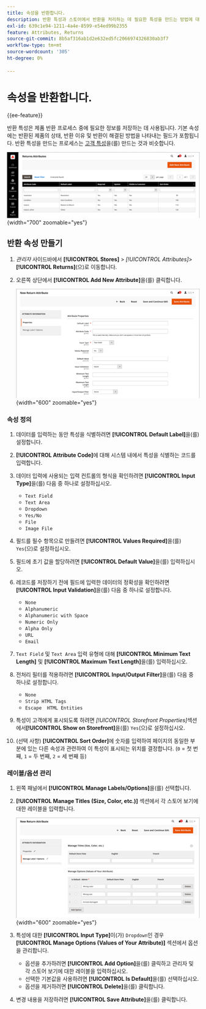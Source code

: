 ```yaml
---
title: 속성을 반환합니다.
description: 반환 특성과 스토어에서 반환을 처리하는 데 필요한 특성을 만드는 방법에 대해 알아봅니다.
exl-id: 639c1e94-1211-4a4e-8599-e54ed99b2355
feature: Attributes, Returns
source-git-commit: 8b5af316ab1d2e632ed5fc2066974326830ab3f7
workflow-type: tm+mt
source-wordcount: '305'
ht-degree: 0%

---
```


# 속성을 반환합니다.

{{ee-feature}}

반환 특성은 제품 반환 프로세스 중에 필요한 정보를 저장하는 데 사용됩니다. 기본 속성에는 반환된 제품의 상태, 반환 이유 및 반환이 해결된 방법을 나타내는 필드가 포함됩니다. 반환 특성을 만드는 프로세스는 [고객 특성](../customers/attribute-properties.md)을(를) 만드는 것과 비슷합니다.

![관리자 - 특성을 반환합니다](./assets/attribute-returns.png){width="700" zoomable="yes"}

## 반환 속성 만들기

1. _관리자_ 사이드바에서 **[!UICONTROL Stores]** > _[!UICONTROL Attributes]_>**[!UICONTROL Returns]**(으)로 이동합니다.

1. 오른쪽 상단에서 **[!UICONTROL Add New Attribute]**&#x200B;을(를) 클릭합니다.

   ![새 반환 - 특성 속성](./assets/attribute-returns-new-properties.png){width="600" zoomable="yes"}

### 속성 정의

1. 데이터를 입력하는 동안 특성을 식별하려면 **[!UICONTROL Default Label]**&#x200B;을(를) 설정합니다.

1. **[!UICONTROL Attribute Code]**&#x200B;에 대해 시스템 내에서 특성을 식별하는 코드를 입력합니다.

1. 데이터 입력에 사용되는 입력 컨트롤의 형식을 확인하려면 **[!UICONTROL Input Type]**&#x200B;을(를) 다음 중 하나로 설정하십시오.

   - `Text Field`
   - `Text Area`
   - `Dropdown`
   - `Yes/No`
   - `File`
   - `Image File`

1. 필드를 필수 항목으로 만들려면 **[!UICONTROL Values Required]**&#x200B;을(를) `Yes`(으)로 설정하십시오.

1. 필드에 초기 값을 할당하려면 **[!UICONTROL Default Value]**&#x200B;을(를) 입력하십시오.

1. 레코드를 저장하기 전에 필드에 입력한 데이터의 정확성을 확인하려면 **[!UICONTROL Input Validation]**&#x200B;을(를) 다음 중 하나로 설정합니다.

   - `None`
   - `Alphanumeric`
   - `Alphanumeric with Space`
   - `Numeric Only`
   - `Alpha Only`
   - `URL`
   - `Email`

1. `Text Field` 및 `Text Area` 입력 유형에 대해 **[!UICONTROL Minimum Text Length]** 및 **[!UICONTROL Maximum Text Length]**&#x200B;을(를) 입력하십시오.

1. 전처리 필터를 적용하려면 **[!UICONTROL Input/Output Filter]**&#x200B;을(를) 다음 중 하나로 설정합니다.

   - `None`
   - `Strip HTML Tags`
   - `Escape  HTML Entities`

1. 특성이 고객에게 표시되도록 하려면 _[!UICONTROL Storefront Properties]_&#x200B;섹션에서&#x200B;**[!UICONTROL Show on Storefront]**&#x200B;을(를) `Yes`(으)로 설정하십시오.

1. (선택 사항) **[!UICONTROL Sort Order]**&#x200B;에 숫자를 입력하여 페이지의 동일한 부분에 있는 다른 속성과 관련하여 이 특성이 표시되는 위치를 결정합니다. (`0` = 첫 번째, `1` = 두 번째, `2` = 세 번째 등)

### 레이블/옵션 관리

1. 왼쪽 패널에서 **[!UICONTROL Manage Labels/Options]**&#x200B;을(를) 선택합니다.

1. **[!UICONTROL Manage Titles (Size, Color, etc.)]** 섹션에서 각 스토어 보기에 대한 레이블을 입력합니다.

   ![레이블 관리](./assets/return-attributes.png){width="600" zoomable="yes"}

1. 특성에 대한 **[!UICONTROL Input Type]**&#x200B;이(가) `Dropdown`인 경우 **[!UICONTROL Manage Options (Values of Your Attribute)]** 섹션에서 옵션을 관리합니다.

   - 옵션을 추가하려면 **[!UICONTROL Add Option]**&#x200B;을(를) 클릭하고 관리자 및 각 스토어 보기에 대한 레이블을 입력하십시오.
   - 선택한 기본값을 사용하려면 **[!UICONTROL Is Default]**&#x200B;을(를) 선택하십시오.
   - 옵션을 제거하려면 **[!UICONTROL Delete]**&#x200B;을(를) 클릭합니다.

1. 변경 내용을 저장하려면 **[!UICONTROL Save Attribute]**&#x200B;을(를) 클릭합니다.
